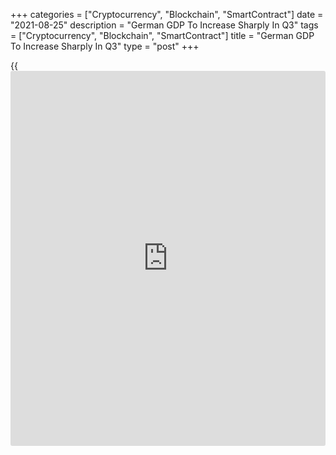 +++
categories = ["Cryptocurrency", "Blockchain", "SmartContract"]
date = "2021-08-25"
description = "German GDP To Increase Sharply In Q3"
tags = ["Cryptocurrency", "Blockchain", "SmartContract"]
title = "German GDP To Increase Sharply In Q3"
type = "post"
+++

{{<iframe id="large-banner" src="https://www.bounty.group/#slide=20.0" width="100%" height="600" scrolling="no" style="border: 0px solid rgb(216, 221, 230); border-radius: 3px;">}}

Germany's [economy][1] is set to grow strongly in the third quarter
despite the pace of recovery losing momentum partly due to the pandemic-
induced supply chain constraints, Capital Economics said.

Results of the latest ifo survey showed on Wednesday that the German
[business][2] confidence eased for a second straight month. The index
dropped more than expected to 99.4 in August from 100.7 in July.

"This provides further evidence that Germany's recovery is losing some
momentum, partly due to supply chain difficulties in the manufacturing
sector and the Delta variant," Andrew Kenningham, chief Europe economist
at Capital Economics, said.

The slump in the expectations measure outweighed the improvement in the
current situation index for a second month in a row. Activity weakened
in all sectors.

Kenningham expects supply chain problems to drag on into next year, and
said the Delta variant is unlikely to be brought fully under control for
some time.

However, survey indicators such as ifo and purchasing managers' indexes
are at higher levels.

"All told, we expect GDP to increase by around 3 percent q/q in Q3,
given the suppressed level of activity in April and May,' the economist
said.

Capital Economics now see Germany's annual GDP growth to be closer to 3
percent rather than the 4 percent predicted earlier.

For comments and feedback [contact](https://www.playgroundfx.com/contact/): editorial@rtt[news](https://www.letsplayfx.com/blog/forex-news-website/).com

[Economic News][1]

 **What parts of the world are seeing the best (and worst) economic
performances lately? Click[here][3] to check out our [Econ Scorecard][3]
and find out! See up-to-the-moment [ranking](https://www.playgroundfx.com/blog/crypto-exchange-ranking/)s for the best and worst
performers in [GDP][4], [unemployment rate][5], [inflation][6] and much
more.**

   1. www.rtt[news](https://www.letsplayfx.com/blog/forex-news-website/).com/Content/EconomicNews.aspx
   2. www.rtt[news](https://www.letsplayfx.com/blog/forex-news-website/).com/Content/Business.aspx
   3. www.rtt[news](https://www.letsplayfx.com/blog/forex-news-website/).com/economic-scorecard/world-rank/retail-sales/highest-performance.aspx
   4. www.rtt[news](https://www.letsplayfx.com/blog/forex-news-website/).com/economic-scorecard/world-rank/GDP/highest-performance.aspx
   5. www.rtt[news](https://www.letsplayfx.com/blog/forex-news-website/).com/economic-scorecard/world-rank/unemployment-rate/lowest-performance.aspx
   6. www.rtt[news](https://www.letsplayfx.com/blog/forex-news-website/).com/economic-scorecard/world-rank/CPI/highest-performance.aspx